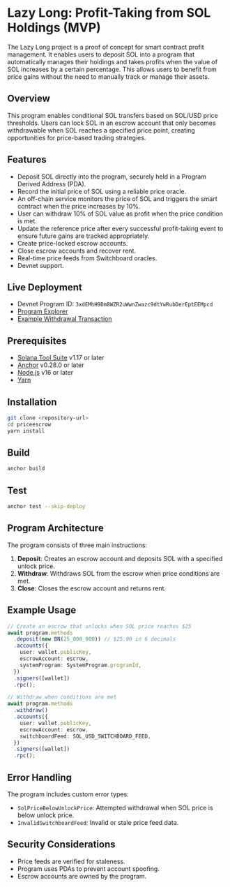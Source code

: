 # Lazy Long:  Profit-Taking from SOL Holdings (MVP)

The Lazy Long project is a proof of concept for smart contract profit management. It enables users to deposit SOL into a program that automatically manages their holdings and takes  profits when the value of SOL increases by a certain percentage. This allows users to benefit from price gains without the need to manually track or manage their assets.

## Overview

This program enables conditional SOL transfers based on SOL/USD price thresholds. Users can lock SOL in an escrow account that only becomes withdrawable when SOL reaches a specified price point, creating opportunities for  price-based trading strategies.

## Features

- Deposit SOL directly into the program, securely held in a Program Derived Address (PDA).
- Record the initial price of SOL using a reliable price oracle.
- An off-chain service monitors the price of SOL and triggers the smart contract when the price increases by 10%.
- User can withdraw 10% of SOL value as profit when the price condition is met.
- Update the reference price after every successful profit-taking event to ensure future gains are tracked appropriately.
- Create price-locked escrow accounts.
- Close escrow accounts and recover rent.
- Real-time price feeds from Switchboard oracles.
- Devnet support.

## Live Deployment

- Devnet Program ID: `3xdEMhH9Dm8WZR2uWwnZwazc9dtYwRubDerEptEEMpcd`
- [Program Explorer](https://solscan.io/account/3xdEMhH9Dm8WZR2uWwnZwazc9dtYwRubDerEptEEMpcd?cluster=devnet)
- [Example Withdrawal Transaction](https://solscan.io/tx/ncP3hVfa6PjVBoV318Ga9DDuocqjFoDsuYxtgaKQTnAgkjNKDFvbkjW5KuY9jQyprL5JzraeRxxakBRm1TzzQTh?cluster=devnet)



## Prerequisites

- [Solana Tool Suite](https://docs.solana.com/cli/install-solana-cli-tools) v1.17 or later
- [Anchor](https://www.anchor-lang.com/docs/installation) v0.28.0 or later
- [Node.js](https://nodejs.org/) v16 or later
- [Yarn](https://yarnpkg.com/)

## Installation

```bash
git clone <repository-url>
cd priceescrow
yarn install
```

## Build

```bash
anchor build
```

## Test

```bash
anchor test --skip-deploy
```

## Program Architecture

The program consists of three main instructions:

1. **Deposit**: Creates an escrow account and deposits SOL with a specified unlock price.
2. **Withdraw**: Withdraws SOL from the escrow when price conditions are met.
3. **Close**: Closes the escrow account and returns rent.

## Example Usage

```typescript
// Create an escrow that unlocks when SOL price reaches $25
await program.methods
  .deposit(new BN(25_000_000)) // $25.00 in 6 decimals
  .accounts({
    user: wallet.publicKey,
    escrowAccount: escrow,
    systemProgram: SystemProgram.programId,
  })
  .signers([wallet])
  .rpc();

// Withdraw when conditions are met
await program.methods
  .withdraw()
  .accounts({
    user: wallet.publicKey,
    escrowAccount: escrow,
    switchboardFeed: SOL_USD_SWITCHBOARD_FEED,
  })
  .signers([wallet])
  .rpc();
```

## Error Handling

The program includes custom error types:

- `SolPriceBelowUnlockPrice`: Attempted withdrawal when SOL price is below unlock price.
- `InvalidSwitchboardFeed`: Invalid or stale price feed data.

## Security Considerations

- Price feeds are verified for staleness.
- Program uses PDAs to prevent account spoofing.
- Escrow accounts are owned by the program.

